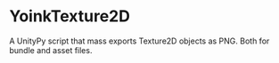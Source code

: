 # YoinkTexture2D
A UnityPy script that mass exports Texture2D objects as PNG. Both for bundle and asset files.
